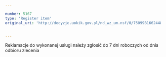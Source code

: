 ```yaml
---

number: 5167
type: 'Register item'
original_uri: 'http://decyzje.uokik.gov.pl/nd_wz_um.nsf/0/75099B1662448EABC1257BC50024DA9C?OpenDocument'


---
```


Reklamacje do wykonanej usługi należy zgłosić do 7 dni roboczych od dnia odbioru zlecenia
